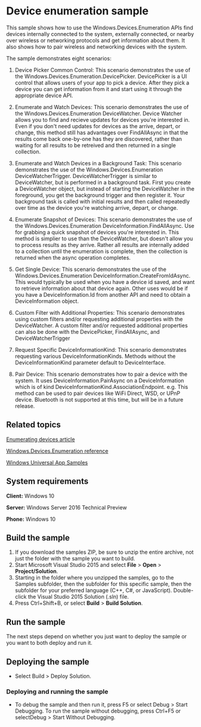﻿<!---
  category: DevicesSensorsAndPower
--->

# Device enumeration sample

This sample shows how to use the Windows.Devices.Enumeration APIs find devices internally connected to the system, externally connected, or nearby over wireless or networking protocols and get information about them.  It also shows how to pair wireless and networking devices with the system. 

The sample demonstrates eight scenarios:

1.  Device Picker Common Control: This scenario demonstrates the use of the Windows.Devices.Enumeration.DevicePicker. DevicePicker is a UI control that allows users of your app to pick a device. After they pick a device you can get information from it and start using it through the appropriate device API. 

2.  Enumerate and Watch Devices: This scenario demonstrates the use of the Windows.Devices.Enumeration DeviceWatcher. Device Watcher allows you to find and recieve updates for devices you're interested in. Even if you don't need updates for devices as the arrive, depart, or change, this method still has advantages over FindAllAsync in that the results come back one-by-one has they are discovered, rather than waiting for all results to be retreived and then returned in a single collection. 

3.  Enumerate and Watch Devices in a Background Task: This scenario demonstrates the use of the Windows.Devices.Enumeration DeviceWatcherTrigger. DeviceWatcherTrigger is similar to DeviceWatcher, but is performed in a background task.  First you create a DeviceWatcher object, but instead of starting the DeviceWatcher in the foreground, you get the background trigger and then register it. Your background task is called with initial results and then called repeatedly over time as the device you're watching arrive, depart, or change. 

4.  Enumerate Snapshot of Devices: This scenario demonstrates the use of the Windows.Devices.Enumeration DeviceInformation.FindAllAsync. Use for grabbing a quick snapshot of devices you're interested in. This method is simplier to use than the DeviceWatcher, but doesn't allow you to process results as they arrive.  Rather all results are internally added to a collection until the enumeration is complete, then the collection is returned when the async operation completes. 

5.  Get Single Device: This scenario demonstrates the use of the Windows.Devices.Enumeration DeviceInformation.CreateFromIdAsync. This would typically be used when you have a device id saved, and want to retrieve information about that device again. Other uses would be if you have a DeviceInformation.Id from another API and need to obtain a DeviceInformation object. 

6.  Custom Filter with Additional Properties: This scenario demonstrates using custom filters and/or requesting additional properties with the DeviceWatcher. A custom filter and/or requested additional properties can also be done with the DevicePicker, FindAllAsync, and DeviceWatcherTrigger

7.  Request Specific DeviceInformationKind: This scenario demonstrates requesting various DeviceInformationKinds. Methods without the DeviceInformationKind parameter default to DeviceInterface. 

8.  Pair Device: This scenario demonstrates how to pair a device with the system. It uses DeviceInformation.PairAsync on a DeviceInformation which is of kind DeviceInformationKind.AssociationEndpoint. e.g. This method can be used to pair devices like WiFi Direct, WSD, or UPnP device. Bluetooth is not supported at this time, but will be in a future release.


## Related topics

[Enumerating devices article](http://msdn.microsoft.com/en-us/library/windows/apps/Hh464977)

[Windows.Devices.Enumeration reference](http://msdn.microsoft.com/en-us/library/windows/apps/windows.devices.enumeration.aspx)

[Windows Universal App Samples](https://github.com/Microsoft/Windows-universal-samples)

## System requirements

**Client:** Windows 10

**Server:** Windows Server 2016 Technical Preview

**Phone:** Windows 10

## Build the sample

1. If you download the samples ZIP, be sure to unzip the entire archive, not just the folder with the sample you want to build. 
2. Start Microsoft Visual Studio 2015 and select **File** \> **Open** \> **Project/Solution**.
3. Starting in the folder where you unzipped the samples, go to the Samples subfolder, then the subfolder for this specific sample, then the subfolder for your preferred language (C++, C#, or JavaScript). Double-click the Visual Studio 2015 Solution (.sln) file.
4. Press Ctrl+Shift+B, or select **Build** \> **Build Solution**.

## Run the sample

The next steps depend on whether you just want to deploy the sample or you want to both deploy and run it.

## Deploying the sample

- Select Build > Deploy Solution. 

### Deploying and running the sample

- To debug the sample and then run it, press F5 or select Debug >  Start Debugging. To run the sample without debugging, press Ctrl+F5 or selectDebug > Start Without Debugging. 

